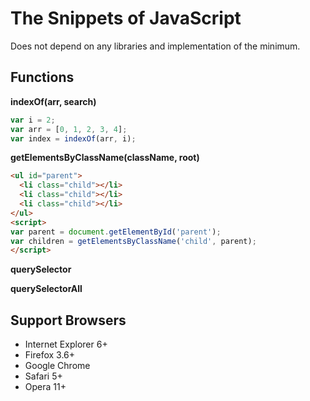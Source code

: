 The Snippets of JavaScript
==========================

Does not depend on any libraries and implementation of the minimum.

Functions
---------

**indexOf(arr, search)**

```javascript
var i = 2;
var arr = [0, 1, 2, 3, 4];
var index = indexOf(arr, i);
```

**getElementsByClassName(className, root)**

```html
<ul id="parent">
  <li class="child"></li>
  <li class="child"></li>
  <li class="child"></li>
</ul>
<script>
var parent = document.getElementById('parent');
var children = getElementsByClassName('child', parent);
</script>
```

**querySelector**

**querySelectorAll**

Support Browsers
----------------

* Internet Explorer 6+
* Firefox 3.6+
* Google Chrome
* Safari 5+
* Opera 11+
